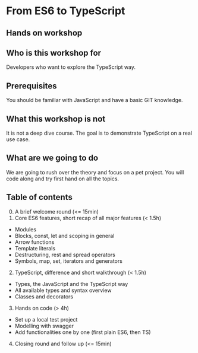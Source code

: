 # From ES6 to TypeScript
## Hands on workshop

## Who is this workshop for
Developers who want to explore the TypeScript way.

## Prerequisites
You should be familiar with JavaScript and have a basic GIT knowledge.

## What this workshop is not
It is not a deep dive course. The goal is to demonstrate TypeScript on a real use case.

## What are we going to do
We are going to rush over the theory and focus on a pet project. You will code along and try first hand on all the topics.

## Table of contents
0. A brief welcome round (<= 15min)
1. Core ES6 features, short recap of all major features (< 1.5h)
  * Modules
  * Blocks, const, let and scoping in general
  * Arrow functions
  * Template literals
  * Destructuring, rest and spread operators
  * Symbols, map, set, iterators and generators
2. TypeScript, difference and short walkthrough (< 1.5h)
  * Types, the JavaScript and the TypeScript way
  * All available types and syntax overview
  * Classes and decorators
3. Hands on code (> 4h)
  * Set up a local test project
  * Modelling with swagger
  * Add functionalities one by one (first plain ES6, then TS)
4. Closing round and follow up (<= 15min)
